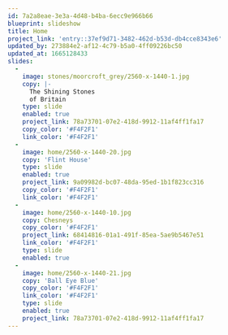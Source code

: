 ```yaml
---
id: 7a2a8eae-3e3a-4d48-b4ba-6ecc9e966b66
blueprint: slideshow
title: Home
project_link: 'entry::37ef9d71-3482-462d-b53d-db4cce8343e6'
updated_by: 273884e2-af12-4c79-b5a0-4ff09226bc50
updated_at: 1665128433
slides:
  -
    image: stones/moorcroft_grey/2560-x-1440-1.jpg
    copy: |-
      The Shining Stones
      of Britain
    type: slide
    enabled: true
    project_link: 78a73701-07e2-418d-9912-11af4ff1fa17
    copy_color: '#F4F2F1'
    link_color: '#F4F2F1'
  -
    image: home/2560-x-1440-20.jpg
    copy: 'Flint House'
    type: slide
    enabled: true
    project_link: 9a09982d-bc07-48da-95ed-1b1f823cc316
    copy_color: '#F4F2F1'
    link_color: '#F4F2F1'
  -
    image: home/2560-x-1440-10.jpg
    copy: Chesneys
    copy_color: '#F4F2F1'
    project_link: 68414816-01a1-491f-85ea-5ae9b5467e51
    link_color: '#F4F2F1'
    type: slide
    enabled: true
  -
    image: home/2560-x-1440-21.jpg
    copy: 'Ball Eye Blue'
    copy_color: '#F4F2F1'
    link_color: '#F4F2F1'
    type: slide
    enabled: true
    project_link: 78a73701-07e2-418d-9912-11af4ff1fa17
---
```

